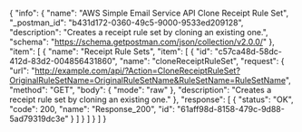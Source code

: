 {
  "info": {
    "name": "AWS Simple Email Service API Clone Receipt Rule Set",
    "_postman_id": "b431d172-0360-49c5-9000-9533ed209128",
    "description": "Creates a receipt rule set by cloning an existing one.",
    "schema": "https://schema.getpostman.com/json/collection/v2.0.0/"
  },
  "item": [
    {
      "name": "Receipt Rule Sets",
      "item": [
        {
          "id": "c57ca48d-58dc-412d-83d2-004856431860",
          "name": "cloneReceiptRuleSet",
          "request": {
            "url": "http://example.com/api/?Action=CloneReceiptRuleSet?OriginalRuleSetName=OriginalRuleSetName&RuleSetName=RuleSetName",
            "method": "GET",
            "body": {
              "mode": "raw"
            },
            "description": "Creates a receipt rule set by cloning an existing one."
          },
          "response": [
            {
              "status": "OK",
              "code": 200,
              "name": "Response_200",
              "id": "61aff98d-8158-479c-9d88-5ad79319dc3e"
            }
          ]
        }
      ]
    }
  ]
}